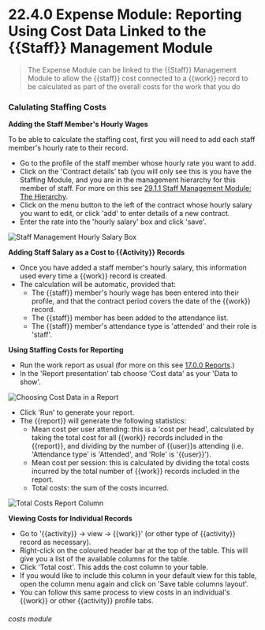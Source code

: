 # 22.4.0 Expense Module: Reporting Using Cost Data Linked to the {{Staff}} Management Module

> The Expense Module can be linked to the {{Staff}} Management Module to allow the {{staff}} cost connected to a {{work}} record to be calculated as part of the overall costs for the work that you do

### Calulating Staffing Costs

**Adding the Staff Member's Hourly Wages**  

To be able to calculate the staffing cost, first you will need to add each staff member's hourly rate to their record.
- Go to the profile of the staff member whose hourly rate you want to add.
- Click on the 'Contract details' tab (you will only see this is you have the Staffing Module, and you are in the management hierarchy for this member of staff. For more on this see [29.1.1 Staff Management Module: The Hierarchy](/help/index/p/29.1.1).
- Click on the menu button to the left of the contract whose hourly salary you want to edit, or click 'add' to enter details of a new contract.
- Enter the rate into the 'hourly salary' box and click 'save'.

![Staff Management Hourly Salary Box](24.4.0a.png)

**Adding Staff Salary as a Cost to {{Activity}} Records**  

- Once you have added a staff member's hourly salary, this information used every time a {{work}} record is created.
- The calculation will be automatic, provided that:
   - The {{staff}} member's hourly wage has been entered into their profile, and that the contract period covers the date of the {{work}} record.
   - The {{staff}} member has been added to the attendance list.
   - The {{staff}} member's attendance type is 'attended' and their role is 'staff'.

**Using Staffing Costs for Reporting**

- Run the work report as usual (for more on this see [17.0.0 Reports](/help/index/p/17.7.7).)
- In the 'Report presentation' tab choose 'Cost data' as your 'Data to show'. 

![Choosing Cost Data in a Report](24.4.0b.png)

- Click 'Run' to generate your report. 
- The {{report}} will generate the following statistics:
   - Mean cost per user attending: this is a 'cost per head', calculated by taking the total cost for all {{work}} records included in the {{report}}, and dividing by the number of {{user}}s attending (i.e. 'Attendance type' is 'Attended', and 'Role' is '{{user}}').
   - Mean cost per session: this is calculated by dividing the total costs incurred by the total number of {{work}} records included in the report.
   - Total costs: the sum of the costs incurred.

![Total Costs Report Column](24.4.0c.png) 

**Viewing Costs for Individual Records**

- Go to '{{activity}} -> view -> {{work}}' (or other type of {{activity}} record as necessary).
- Right-click on the coloured header bar at the top of the table. This will give you a list of the available columns for the table. 
- Click  'Total cost'. This adds the cost column to your table. 
- If you would like to include this column in your default view for this table, open the column menu again and click on 'Save table columns layout'.
- You can follow this same process to view costs in an individual's {{work}} or other {{activity}} profile tabs.


###### costs module


